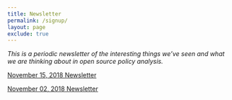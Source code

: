 ```yaml
---
title: Newsletter
permalink: /signup/
layout: page
exclude: true
---
```


*This is a periodic newsletter of the interesting things we’ve seen and what we are thinking about in open source policy analysis.*

[November 15, 2018 Newsletter](http://localhost:4000/newsletter11.15.2018/)

[November 02, 2018 Newsletter](http://localhost:4000/newsletter11.02.2018/)

<script src="//app-sj19.marketo.com/js/forms2/js/forms2.min.js"></script>
<form id="mktoForm_1179"></form>
<script>MktoForms2.loadForm("//app-sj19.marketo.com", "475-PBQ-971", 1179);</script>